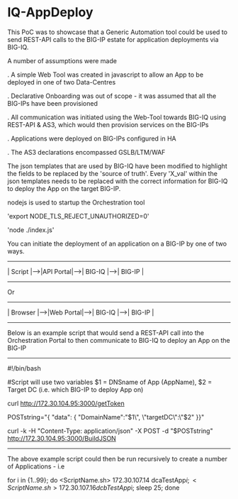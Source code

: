 # IQ-AppDeploy
This PoC was to showcase that a Generic Automation tool could be used to send REST-API calls to the BIG-IP estate for application deployments via BIG-IQ.

A number of assumptions were made

. A simple Web Tool was created in javascript to allow an App to be deployed in one of two Data-Centres

. Declarative Onboarding was out of scope - it was assumed that all the BIG-IPs have been provisioned

. All communication was initiated using the Web-Tool towards BIG-IQ using REST-API & AS3, which would then provision services on the BIG-IPs

. Applications were deployed on BIG-IPs configured in HA

. The AS3 declarations encompassed GSLB/LTM/WAF

The json templates that are used by BIG-IQ have been modified to highlight the fields to be replaced by the 'source of truth'. Every 'X_val' within the json templates needs to be replaced with the correct information for BIG-IQ to deploy the App on the target BIG-IP.

nodejs is used to startup the Orchestration tool

'export NODE_TLS_REJECT_UNAUTHORIZED=0'

'node ./index.js'

You can initiate the deployment of an application on a BIG-IP by one of two ways.

 --------     ----------     --------     --------
| Script |-->|API Portal|-->| BIG-IQ |-->| BIG-IP |
 --------     ----------     --------     --------
Or
 ---------     ----------     --------     --------
| Browser |-->|Web Portal|-->| BIG-IQ |-->| BIG-IP |
 ---------     ----------     --------     --------

Below is an example script that would send a REST-API call into the Orchestration Portal to then communicate to BIG-IQ to deploy an App on the BIG-IP

---
#!/bin/bash

#Script will use two variables $1 = DNSname of App (AppName), $2 = Target DC (i.e. which BIG-IP to deploy App on)

curl http://172.30.104.95:3000/getToken

POSTstring="{ \"data\": { \"DomainName\":\"$1\", \"targetDC\":\"$2\" }}"

curl -k -H "Content-Type: application/json" -X POST -d "$POSTstring"  http://172.30.104.95:3000/BuildJSON

---

The above example script could then be run recursively to create a number of Applications - i.e

 for i in {1..99}; do <ScriptName.sh> 172.30.107.14 dcaTestApp$i; <ScriptName.sh> 172.30.107.16 dcbTestApp$i; sleep 25; done

